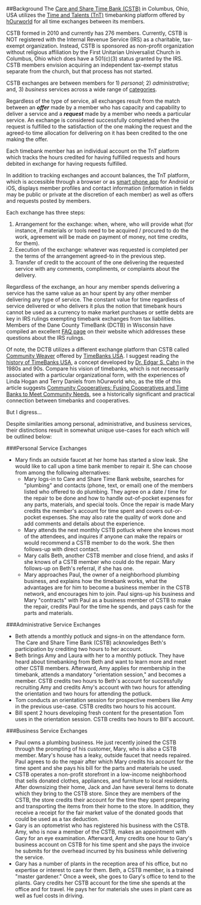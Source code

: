 ##Background
The [Care and Share Time Bank (CSTB)](https://www.hourworld.org/bank/?hw=1057) in Columbus, Ohio, USA utilizes the [Time and Talents (TnT)](http://hourworld.org/_TimeAndTalents.htm) timebanking platform offered by [hOurworld](http://hourworld.org/index.htm) for all time exchanges between its members.

CSTB formed in 2010 and currently has 276 members.  Currently, CSTB is NOT registered with the Internal Revenue Service (IRS) as a charitable, tax-exempt organization.  Instead, CSTB is sponsored as non-profit organization without religious affiliation by the First Unitarian Universalist Church in Columbus, Ohio which does have a 501(c)(3) status granted by the IRS.  CSTB members envision acquiring an independent tax-exempt status separate from the church, but that process has not started.

CSTB exchanges are between members for 1) _personal_; 2) _administrative_; and, 3) _business_ services across a wide range of [categories](https://github.com/stevebosserman/valueflows/blob/master/use-cases/CSTB%20Service%20Categories%20and%20Services-09Apr2016.pdf).  

Regardless of the type of service, all exchanges result from the match between an **_offer_** made by a member who has capacity and capability to deliver a service and a **_request_** made by a member who needs a particular service.  An exchange is considered successfully completed when the request is fulfilled to the satisfaction of the one making the request and the agreed-to time allocation for delivering on it has been credited to the one making the offer. 

Each timebank member has an individual account on the TnT platform which tracks the hours credited for having fulfilled requests and hours debited in exchange for having requests fulfilled.  

In addition to tracking exchanges and account balances, the TnT platform, which is accessible through a browser or as [smart phone app](https://hourworld.org/_MobileAPI.htm) for Android or iOS, displays member profiles and contact information (information in fields may be public or private at the discretion of each member) as well as offers and requests posted by members.

Each exchange has three steps:

1. Arrangement for the exchange: when, where, who will provide what (for instance, if materials or tools need to be acquired / procured to do the work, agreement will be made on payment of money, not time credits, for them).
2. Execution of the exchange: whatever was requested is completed per the terms of the arrangement agreed-to in the previous step.
3. Transfer of credit to the account of the one delivering the requested service with any comments, compliments, or complaints about the delivery.

Regardless of the exchange, an hour any member spends delivering a service has the same value as an hour spent by any other member delivering any type of service.  The constant value for time regardless of service delivered or who delivers it plus the notion that timebank hours cannot be used as a currency to make market purchases or settle debts are key in IRS rulings exempting timebank exchanges from tax liabilities.  Members of the Dane County TimeBank (DCTB) in Wisconsin have compiled an excellent [FAQ page](http://danecountytimebank.org/faq) on their website which addresses these questions about the IRS rulings.  

Of note, the DCTB utilizes a different exchange platform than CSTB called [Community Weaver](http://timebanks.org/get-started/community-weaver/) offered by [TimeBanks USA](http://timebanks.org/).  I suggest reading the [history of TimeBanks USA](http://timebanks.org/about/), a concept developed by [Dr. Edgar S. Cahn](https://en.wikipedia.org/wiki/Edgar_S._Cahn) in the 1980s and 90s.  Compare his vision of timebanks, which is not necessarily associated with a particular organizational form, with the experiences of Linda Hogan and Terry Daniels from hOurworld who, as the title of this article suggests [Community Cooperatives: Fusing Cooperatives and Time Banks to Meet Community Needs](http://www.geo.coop/story/community-cooperatives), see a historically significant and practical connection between timebanks and cooperatives.

But I digress...

Despite similarities among personal, administrative, and business services, their distinctions result in somewhat unique use-cases for each which will be outlined below:

###Personal Service Exchanges

* Mary finds an outside faucet at her home has started a slow leak.  She would like to call upon a time bank member to repair it.  She can choose from among the following alternatives:
	* Mary logs-in to Care and Share Time Bank website, searches for "plumbing" and contacts (phone, text, or email) one of the members listed who offered to do plumbing.  They agree on a date / time for the repair to be done and how to handle out-of-pocket expenses for any parts, materials, and special tools.  Once the repair is made Mary credits the member's account for time spent and covers out-or-pocket expenses.  She may also rate the quality of work done and add comments and details about the experience.
	* Mary attends the next monthly CSTB potluck where she knows most of the attendees, and inquires if anyone can make the repairs or would recommend a CSTB member to do the work.  She then follows-up with direct contact.
	* Mary calls Beth, another CSTB member and close friend, and asks if she knows of a CSTB member who could do the repair.  Mary follows-up on Beth's referral, if she has one.
	* Mary approaches Paul, the owner of a neighborhood plumbing business, and explains how the timebank works, what the advantages are for him to become a business member in the CSTB network, and encourages him to join.  Paul signs-up his business and Mary "contracts" with Paul as a business member of CSTB to make the repair, credits Paul for the time he spends, and pays cash for the parts and materials.

###Administrative Service Exchanges

* Beth attends a monthly potluck and signs-in on the attendance form.  The Care and Share Time Bank (CSTB) acknowledges Beth's participation by crediting two hours to her account.
* Beth brings Amy and Laura with her to a monthly potluck.  They have heard about timebanking from Beth and want to learn more and meet other CSTB members.  Afterward, Amy applies for membership in the timebank, attends a mandatory "orientation session," and becomes a member.  CSTB credits two hours to Beth's account for successfully recruiting Amy and credits Amy's account with two hours for attending the orientation and two hours for attending the potluck.
* Tom conducts an orientation session for prospective members like Amy in the previous use-case.  CSTB credits two hours to his account.
* Bill spent 2 hours developing fresh content for the presentation Tom uses in the orientation session.  CSTB credits two hours to Bill's account.

###Business Service Exchanges

* Paul owns a plumbing business.  He just recently joined the CSTB through the prompting of his customer, Mary, who is also a CSTB member.  Mary's house has a leaky, outside faucet that needs repaired.  Paul agrees to do the repair after which Mary credits his account for the time spent and she pays his bill for the parts and materials he used.
* CSTB operates a non-profit storefront in a low-income neighborhood that sells donated clothes, appliances, and furniture to local residents.  After downsizing their home, Jack and Jan have several items to donate which they bring to the CSTB store.  Since they are members of the CSTB, the store credits their account for the time they spent preparing and transporting the items from their home to the store.  In addition, they receive a receipt for the fair market value of the donated goods that could be used as a tax deduction.
* Gary is an optometrist who has registered his business with the CSTB.  Amy, who is now a member of the CSTB, makes an appointment with Gary for an eye examination.  Afterward, Amy credits one hour to Gary's business account on CSTB for his time spent and she pays the invoice he submits for the overhead incurred by his business while delivering the service.
* Gary has a number of plants in the reception area of his office, but no expertise or interest to care for them.  Beth, a CSTB member, is a trained "master gardener."  Once a week, she goes to Gary's office to tend to the plants.  Gary credits her CSTB account for the time she spends at the office and for travel.  He pays her for materials she uses in plant care as well as fuel costs in driving.
